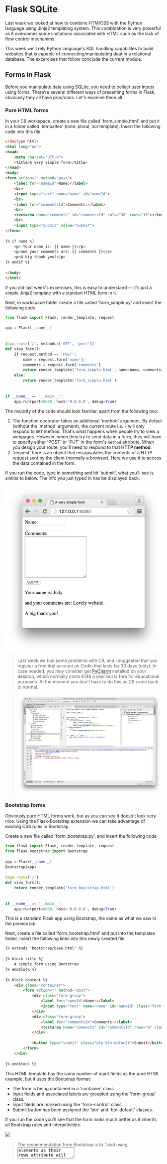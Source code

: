 # Flask SQLite

Last week we looked at how to combine HTM/CSS with the Python language using Jinja2 templating system. This combination is very powerful as it overcomes some limitations associated with HTML such as the lack of flow control mechanims. 

This week we'll rely Python language's SQL handling capabilites to build websites that is capable of connecting/manipulating daat in a relational database. The excercises that follow conclude the current module.

## Forms in Flask

Before you manipulate data using SQLite, you need to collect user inputs using forms. There're several different ways of presenting forms in Flask, obviously they all have pros/cons. Let's examine them all.

### Pure HTML forms

In your C9 workspace, create a new file called 'form_simple.html' and put it in a folder called 'tempaltes' (note: ploral, not template). Insert the following code into this file.

```html
<!doctype html>
<html lang="en">
<head>
    <meta charset="UTF-8">
    <title>A very simple form</title>
</head>
<body>
<form action="" method="post">
    <label for="nameId">Name:</label>
    <br>
    <input type="text" name="name" id="nameId">
    <br>
    <label for="commentsId">Comments:</label>
    <br>
    <textarea name="comments" id="commentsId" cols="30" rows="10"></textarea>
    <br>
    <input type="submit" value="Submit">
</form>

{% if name %}
    <p> Your name is: {{ name }}</p>
    <p>and your comments are: {{ comments }}</p>
    <p>A big thank you!</p>
{% endif %}

</body>
</html>
```

If you did last week's excercises, this is easy to understand -- it's just a simple Jinja2 template with a standart HTML form in it.

Next, in workspace folder create a file called 'form_simple.py' and insert the following code

```python
from flask import Flask, render_template, request

app = Flask(__name__)


@app.route('/', methods=['GET', 'post'])
def view_form():
    if request.method == 'POST':
        name = request.form['name'];
        comments = request.form['comments']
        return render_template('form_simple.html', name=name, comments=comments)
    else:
        return render_template('form_simple.html')


if __name__ == '__main__':
    app.run(port=8080, host='0.0.0.0', debug=True)
```

The majority of the code should look familiar, apart from the following two:

1. The function decorator takes an additional 'method' argument. By defaul (without the 'method' argument), the current route i.e. `/` will only respond to `GET` method. That's what happens when people try to view a webpages. However, when they try to send data in a form, they will have to specify either 'POST' or 'PUT' in the form's `method` attribute. When you design your route, you'll need to respond to that **HTTP method**.
2. 'request' here is an object that encapsulates the contents of a HTTP request sent by the client (normally a browser). Here we use it to access the data contained in the form. 

If you run the code, type in something and hit 'submit', what you'll see is similar to below. The info you just typed in has be displayed back.

![](.md_images/simple.png)

> Last week we had some problems with C9, and I suggested that you register a free tiral account on Codio that lasts for 30 days (only). In case needed, you may consider get [PyCharm](https://www.jetbrains.com/student/) installed on your desktop, which normally costs £149 a year but is free for educational purposes. At the moment you don't have to do this as C9 came back to normal.

> ![](.md_images/charm.png)

### Bootstrap forms

Obviously pure HTML forms work, but as you can see it doesn't look very nice. Using the Flask-Bootstrap extension we can take advantage of existing CSS rules in Bootstrap.


Create a new file called 'form_bootstrap.py', and insert the following code

```python
from flask import Flask, render_template, request
from flask_bootstrap import Bootstrap

app = Flask(__name__)
Bootstrap(app)

@app.route('/')
def view_form():
    return render_template('form_bootstrap.html')


if __name__ == '__main__':
    app.run(port=8080, host='0.0.0.0', debug=True)
```

This is a standard Flask app using Bootstrap, the same as what we saw in the previos lab. 

Next, create a file called 'form_bootstrap.html' and put into the templates folder. Insert the following lines into this newly created file.

```html
{% extends 'bootstrap/base.html' %}

{% block title %}
    A simple form using Bootstrap
{% endblock %}

{% block content %}
    <div class="container">
        <form action="" method="post">
            <div class="form-group">
                <label for="nameId">Name:</label>
                <input type="text" name="name" id="nameId" class="form-control" placeholder="Name">
            </div>
            <div class="form-group">
                <label for="commentsId">Comments:</label>
                <textarea name="comments" id="commentsId" rows="8" class="form-control"></textarea>
            </div>

            <button type="submit" class="btn btn-default">Submit</button>
        </form>
    </div>

{% endblock %}
```

This HTML template has the same number of input fields as the pure HTML example, but it uses the Bootstrap format:

* The form is being contained in a 'container' class.
* Input fields and associated labels are groupled using the 'form-group' class.
* Input fileds are marked using the 'form-control' class.
* Submit button has been assigned the 'btn' and 'btn-default' classes.

If you run the code you'll see that the form looks much better as it inherits all Bootstrap rules and interactivities.

![](.md_images/xxx.png)

> The recommendation from Bootstrap is to *"void using <textarea> elements as their rows attribute will not be respected in some cases"*, see [here](http://getbootstrap.com/components/#input-groups).


### Forms using WTF

Bootstrap was covered earlier in the module, in lab12. The only reason we need to re-visit is to use Flask extension Flask-WTF, which offers a simple wrapper around WTForms. WTForms is a flexible forms validation and rendering library for python web development that turns the whole form into classes and objects.

Create a new file and name it 'form_wtf.py'. Insert the following code into it

```python
from flask import Flask, render_template
from flask_bootstrap import Bootstrap
from flask_wtf import Form
from wtforms import StringField, TextAreaField, SubmitField
from wtforms.validators import DataRequired, Length

app = Flask(__name__)
app.config['SECRET_KEY'] = 'hard to guess string'
Bootstrap(app)


class CommentForm(Form):
    name = StringField('Name:', validators=[DataRequired()])
    comments = TextAreaField('Comments', validators=[DataRequired(), Length(min=3, max=10)])
    submit = SubmitField('Submit')


@app.route('/', methods=['GET', 'POST'])
def view_form():
    form = CommentForm()
    if form.validate_on_submit():
        name = form.name.data
        comments = form.comments.data
        form.name.data = ''
        form.comments.data = ''
        return render_template('form_wtf.html', form=form, name=name, comments=comments)
    return render_template('form_wtf.html', form=form)


if __name__ == '__main__':
    app.run(port=8080, host='0.0.0.0', debug=True)
```

There are quite a lot of things going on in the example above:

* We created a class called CommentForm that inherits from the Form class that comes with package flask_wtf. This class is being used as the form in an ordinary HTML context.
* This CommentForm class has three attributes, corresponding to the three form controls we have. Note here these attributes are objects themselve, imported from a different module called 'wtforms'.
* Form controls i.e. fields can have validators. These are imported classes. The differences between this Python validators and JS validators we saw earlier in the module is that Python validators need to be run on the server. That is, the form is sent first to get validation.
* Form objects have an instance funciton called `validate_on_submit()`. Basically if the form validates fine, this function will evaluate to true, and the sub-block will get run
> If you Google online, you'll notice that some tutorial use 'data_required()' or 'required()' instead of 'DataRequired()'. In fact, 'data_required' is the same as 'DataRequired()', and  'required()' is the legacy version of the same thing.

Now, create a file called 'form_wtf.html' and put inside the templates folder. Insert the following lines into this file

```html
{% extends 'bootstrap/base.html' %}
{% import 'bootstrap/wtf.html' as wtf %}

{% block title %}
    A simple form using WTF
{% endblock %}

{% block content %}
    <div class="container">
        {{ wtf.quick_form(form) }}

        {% if name %}
            <p> Your name is: {{ name }}</p>
            <p>and your comments are: {{ comments }}</p>
            <p>A big thank you!</p>
        {% endif %}
    </div>

{% endblock %}
```

## SQLite integration

### Collect user inputs

### Save data in SQLite

## Advanced


> ![](.md_images/flash.jpg)

> There's a new book came out recently using [Zootopia's Flash](http://disney.wikia.com/wiki/Flash) as cover image. Grab a copy of the book and see if it makes differences.


### Flask-SQLAlchemy

### Flask-Mail

